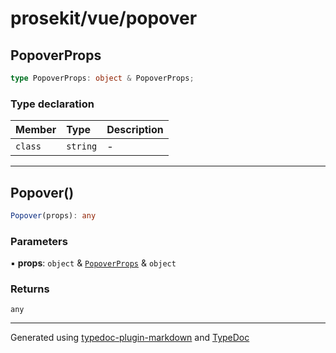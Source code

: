 # prosekit/vue/popover

## PopoverProps

```ts
type PopoverProps: object & PopoverProps;
```

### Type declaration

| Member | Type | Description |
| :------ | :------ | :------ |
| `class` | `string` | - |

***

## Popover()

```ts
Popover(props): any
```

### Parameters

▪ **props**: `object` & [`PopoverProps`](../lit/popover.md#popoverprops) & `object`

### Returns

`any`

***

Generated using [typedoc-plugin-markdown](https://www.npmjs.com/package/typedoc-plugin-markdown) and [TypeDoc](https://typedoc.org/)
